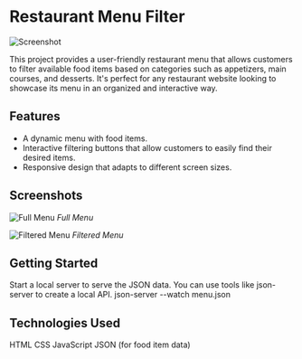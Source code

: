 # Restaurant Menu Filter

![Screenshot](images/screenshot.png)

This project provides a user-friendly restaurant menu that allows customers to filter available food items based on categories such as appetizers, main courses, and desserts. It's perfect for any restaurant website looking to showcase its menu in an organized and interactive way.

## Features

- A dynamic menu with food items.
- Interactive filtering buttons that allow customers to easily find their desired items.
- Responsive design that adapts to different screen sizes.

## Screenshots

![Full Menu](images/full_menu.png)
*Full Menu*

![Filtered Menu](images/filtered_menu.png)
*Filtered Menu*

## Getting Started

Start a local server to serve the JSON data. You can use tools like json-server to create a local API.
json-server --watch menu.json

## Technologies Used

HTML
CSS
JavaScript
JSON (for food item data)


